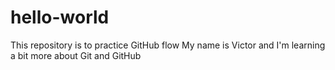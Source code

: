 # hello-world
This repository is to practice GitHub flow
My name is Victor and I'm learning a bit more about Git and GitHub
